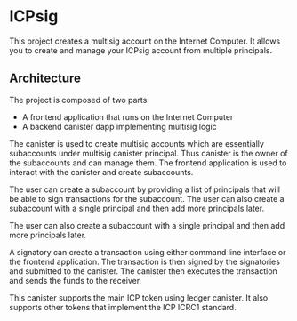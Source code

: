 # ICPsig

This project creates a multisig account on the Internet Computer. It allows you to create and manage your ICPsig account from multiple principals.

## Architecture

The project is composed of two parts:

- A frontend application that runs on the Internet Computer
- A backend canister dapp implementing multisig logic

The canister is used to create multisig accounts which are essentially subaccounts under multisig canister principal. Thus canister is the owner of the subaccounts and can manage them. The frontend application is used to interact with the canister and create subaccounts.

The user can create a subaccount by providing a list of principals that will be able to sign transactions for the subaccount. The user can also create a subaccount with a single principal and then add more principals later.

The user can also create a subaccount with a single principal and then add more principals later.

A signatory can create a transaction using either command line interface or the frontend application. The transaction is then signed by the signatories and submitted to the canister. The canister then executes the transaction and sends the funds to the receiver.

This canister supports the main ICP token using ledger canister. It also supports other tokens that implement the ICP ICRC1 standard.


